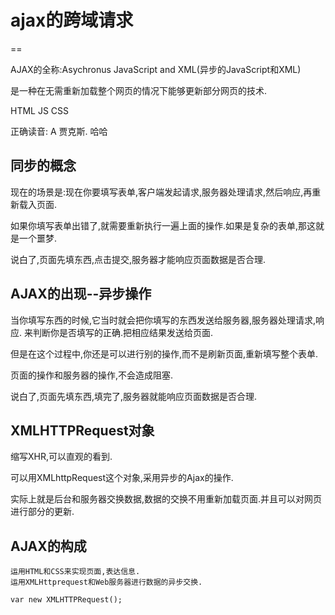 # ajax的跨域请求
==

AJAX的全称:Asychronus JavaScript and XML(异步的JavaScript和XML)

是一种在无需重新加载整个网页的情况下能够更新部分网页的技术.

HTML JS CSS

正确读音: A 贾克斯.  哈哈

## 同步的概念

现在的场景是:现在你要填写表单,客户端发起请求,服务器处理请求,然后响应,再重新载入页面.

如果你填写表单出错了,就需要重新执行一遍上面的操作.如果是复杂的表单,那这就是一个噩梦.

说白了,页面先填东西,点击提交,服务器才能响应页面数据是否合理.

## AJAX的出现--异步操作

当你填写东西的时候,它当时就会把你填写的东西发送给服务器,服务器处理请求,响应.
来判断你是否填写的正确.把相应结果发送给页面.

但是在这个过程中,你还是可以进行别的操作,而不是刷新页面,重新填写整个表单.

页面的操作和服务器的操作,不会造成阻塞.

说白了,页面先填东西,填完了,服务器就能响应页面数据是否合理.

## XMLHTTPRequest对象

缩写XHR,可以直观的看到.

可以用XMLhttpRequest这个对象,采用异步的Ajax的操作.

实际上就是后台和服务器交换数据,数据的交换不用重新加载页面.并且可以对网页进行部分的更新.

## AJAX的构成
```
运用HTML和CSS来实现页面,表达信息.
运用XMLHttprequest和Web服务器进行数据的异步交换.
```
```
var new XMLHTTPRequest();
```
